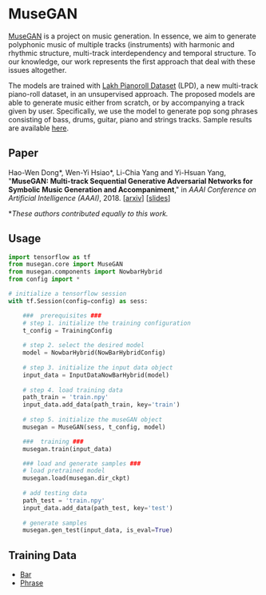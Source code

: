 MuseGAN
=======

[MuseGAN](https://salu133445.github.io/musegan/) is a project on music generation.
In essence, we aim to generate polyphonic music of multiple tracks (instruments) with harmonic and rhythmic structure, multi-track interdependency and temporal structure.
To our knowledge, our work represents the first approach that deal with these issues altogether.

The models are trained with [Lakh Pianoroll Dataset](https://salu133445.github.io/musegan/dataset) (LPD), a new multi-track piano-roll dataset, in an unsupervised approach.
The proposed models are able to generate music either from scratch, or by accompanying a track given by user.
Specifically, we use the model to generate pop song phrases consisting of bass, drums, guitar, piano and strings tracks.
Sample results are available [here](https://salu133445.github.io/musegan/results).

Paper
-----

Hao-Wen Dong\*, Wen-Yi Hsiao\*, Li-Chia Yang and Yi-Hsuan Yang, "**MuseGAN: Multi-track Sequential Generative Adversarial Networks for Symbolic Music Generation and Accompaniment**," in *AAAI Conference on Artificial Intelligence (AAAI)*, 2018.
[[arxiv](http://arxiv.org/abs/1709.06298)]
[[slides](https://github.com/salu133445/musegan/blob/master/docs/pdf/musegan-aaai2018-slides.pdf)]

\**These authors contributed equally to this work.*

Usage
-----

```python
import tensorflow as tf
from musegan.core import MuseGAN
from musegan.components import NowbarHybrid
from config import *

# initialize a tensorflow session
with tf.Session(config=config) as sess:

    ###  prerequisites ###
    # step 1. initialize the training configuration
    t_config = TrainingConfig
    
    # step 2. select the desired model
    model = NowbarHybrid(NowBarHybridConfig)
    
    # step 3. initialize the input data object
    input_data = InputDataNowBarHybrid(model)
    
    # step 4. load training data
    path_train = 'train.npy'
    input_data.add_data(path_train, key='train')
    
    # step 5. initialize the museGAN object
    musegan = MuseGAN(sess, t_config, model)

    ###  training ###
    musegan.train(input_data)

    ### load and generate samples ###
    # load pretrained model
    musegan.load(musegan.dir_ckpt)
    
    # add testing data
    path_test = 'train.npy'
    input_data.add_data(path_test, key='test')
    
    # generate samples
    musegan.gen_test(input_data, is_eval=True)
```
Training Data
--------------------------
 * [Bar](https://drive.google.com/file/d/1-bQCO6ZxpIgdMM7zXhNJViovHjtBKXde/view)
 * [Phrase](https://drive.google.com/file/d/1Xxj6WU82fcgY9UtBpXJGOspoUkMu58xC/view?usp=sharing)
<!-- 
Latent Space Interpolation
--------------------------
--!>
<!-- 
![image](https://github.com/salu133445/musegan/blob/master/docs/figs/train.gif)
--!>

